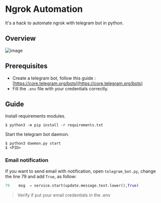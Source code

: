 # Ngrok Automation

It's a hack to automate ngrok with telegram bot in python.

## Overview

![image](https://user-images.githubusercontent.com/25212918/158262424-804e3d27-333f-4ce0-bb45-1e52c8ad309e.png)


## Prerequisites

* Create a telegram bot, follow this guide : [https://core.telegram.org/bots](https://core.telegram.org/bots)
* Fill the `.env` file with your credentials correctly.

## Guide

Install requirements modules.

```console
$ python3 -m pip install -r requirements.txt
```

Start the telegram bot daemon.

```console
$ python3 daemon.py start
$ <PID>
```

### Email notification

If you want to send email with notification, open `telegram_bot.py`, change the line 79 and add `True`, as follow:

```python
79    msg  = service.start(update.message.text.lower(),True)
```

> Verify if put your email credentials in the .env
